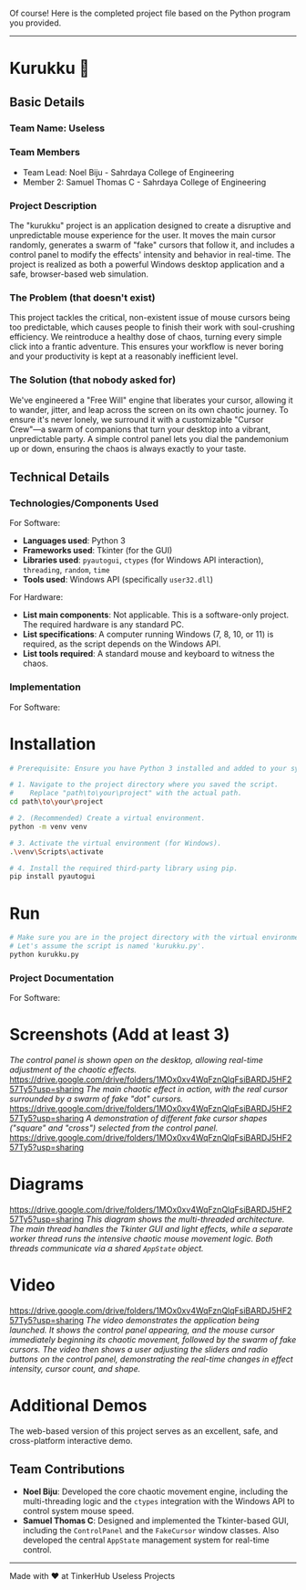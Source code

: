 Of course\! Here is the completed project file based on the Python program you provided.

-----

# Kurukku 🎯

## Basic Details

### Team Name: Useless

### Team Members

  - Team Lead: Noel Biju - Sahrdaya College of Engineering
  - Member 2: Samuel Thomas C - Sahrdaya College of Engineering

### Project Description

The "kurukku" project is an application designed to create a disruptive and unpredictable mouse experience for the user. It moves the main cursor randomly, generates a swarm of "fake" cursors that follow it, and includes a control panel to modify the effects' intensity and behavior in real-time. The project is realized as both a powerful Windows desktop application and a safe, browser-based web simulation.

### The Problem (that doesn't exist)

This project tackles the critical, non-existent issue of mouse cursors being too predictable, which causes people to finish their work with soul-crushing efficiency. We reintroduce a healthy dose of chaos, turning every simple click into a frantic adventure. This ensures your workflow is never boring and your productivity is kept at a reasonably inefficient level.

### The Solution (that nobody asked for)

We've engineered a "Free Will" engine that liberates your cursor, allowing it to wander, jitter, and leap across the screen on its own chaotic journey. To ensure it's never lonely, we surround it with a customizable "Cursor Crew"—a swarm of companions that turn your desktop into a vibrant, unpredictable party. A simple control panel lets you dial the pandemonium up or down, ensuring the chaos is always exactly to your taste.

## Technical Details

### Technologies/Components Used

For Software:

  - **Languages used**: Python 3
  - **Frameworks used**: Tkinter (for the GUI)
  - **Libraries used**: `pyautogui`, `ctypes` (for Windows API interaction), `threading`, `random`, `time`
  - **Tools used**: Windows API (specifically `user32.dll`)

For Hardware:

  - **List main components**: Not applicable. This is a software-only project. The required hardware is any standard PC.
  - **List specifications**: A computer running Windows (7, 8, 10, or 11) is required, as the script depends on the Windows API.
  - **List tools required**: A standard mouse and keyboard to witness the chaos.

### Implementation

For Software:

# Installation

```bash
# Prerequisite: Ensure you have Python 3 installed and added to your system's PATH.

# 1. Navigate to the project directory where you saved the script.
#    Replace "path\to\your\project" with the actual path.
cd path\to\your\project

# 2. (Recommended) Create a virtual environment.
python -m venv venv

# 3. Activate the virtual environment (for Windows).
.\venv\Scripts\activate

# 4. Install the required third-party library using pip.
pip install pyautogui
```

# Run

```bash
# Make sure you are in the project directory with the virtual environment activated.
# Let's assume the script is named 'kurukku.py'.
python kurukku.py
```

### Project Documentation

For Software:

# Screenshots (Add at least 3)

*The control panel is shown open on the desktop, allowing real-time adjustment of the chaotic effects.*
https://drive.google.com/drive/folders/1MOx0xv4WqFznQlqFsiBARDJ5HF257Ty5?usp=sharing
*The main chaotic effect in action, with the real cursor surrounded by a swarm of fake "dot" cursors.*
https://drive.google.com/drive/folders/1MOx0xv4WqFznQlqFsiBARDJ5HF257Ty5?usp=sharing
*A demonstration of different fake cursor shapes ("square" and "cross") selected from the control panel.*
https://drive.google.com/drive/folders/1MOx0xv4WqFznQlqFsiBARDJ5HF257Ty5?usp=sharing
# Diagrams
https://drive.google.com/drive/folders/1MOx0xv4WqFznQlqFsiBARDJ5HF257Ty5?usp=sharing
*This diagram shows the multi-threaded architecture. The main thread handles the Tkinter GUI and light effects, while a separate worker thread runs the intensive chaotic mouse movement logic. Both threads communicate via a shared `AppState` object.*


# Video

https://drive.google.com/drive/folders/1MOx0xv4WqFznQlqFsiBARDJ5HF257Ty5?usp=sharing
*The video demonstrates the application being launched. It shows the control panel appearing, and the mouse cursor immediately beginning its chaotic movement, followed by the swarm of fake cursors. The video then shows a user adjusting the sliders and radio buttons on the control panel, demonstrating the real-time changes in effect intensity, cursor count, and shape.*

# Additional Demos

The web-based version of this project serves as an excellent, safe, and cross-platform interactive demo.

## Team Contributions

  - **Noel Biju**: Developed the core chaotic movement engine, including the multi-threading logic and the `ctypes` integration with the Windows API to control system mouse speed.
  - **Samuel Thomas C**: Designed and implemented the Tkinter-based GUI, including the `ControlPanel` and the `FakeCursor` window classes. Also developed the central `AppState` management system for real-time control.

-----

Made with ❤️ at TinkerHub Useless Projects

[](https://www.tinkerhub.org/)
[](https://www.tinkerhub.org/events/Q2Q1TQKX6Q/Useless%20Projects)
